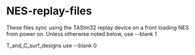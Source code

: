 # NES-replay-files

These files sync using the TAStm32 replay device on a front loading NES from power on.
Unless otherwise noted below, use --blank 1

T_and_C_surf_designs use --blank 0
